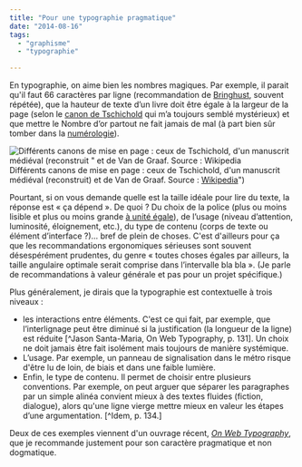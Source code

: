 ```yaml
---
title: "Pour une typographie pragmatique"
date: "2014-08-16"
tags:
  - "graphisme"
  - "typographie"

---
```


En typographie, on aime bien les nombres magiques. Par exemple, il parait qu'il faut 66 caractères par ligne (recommandation de [Bringhust](http://jacobian.org/writing/typography-rhythm-proportion/), souvent répétée), que la hauteur de texte d’un livre doit être égale à la largeur de la page (selon le [canon de Tschichold](https://en.wikipedia.org/wiki/Canons_of_page_construction#Golden_canon) qui m’a toujours semblé mystérieux) et que mettre le Nombre d’or partout ne fait jamais de mal (à part bien sûr tomber dans la [numérologie](https://web.archive.org/web/20071013192251/http://www.laputanlogic.com/articles/2005/04/14-1647-4601.html)).

![Différents canons de mise en page : ceux de Tschichold, d'un manuscrit médiéval (reconstruit " et de Van de Graaf. Source : Wikipedia](/assets/images/canons_mise_en_page.png) Différents canons de mise en page : ceux de Tschichold, d'un manuscrit médiéval (reconstruit) et de Van de Graaf. Source : [Wikipedia](https://en.wikipedia.org/wiki/Canons_of_page_construction)")

Pourtant, si on vous demande quelle est la taille idéale pour lire du texte, la réponse est « ça dépend ». De quoi ? Du choix de la police (plus ou moins lisible et plus ou moins grande [à unité égale](http://www.fontbureau.com/blog/the-em/)), de l’usage (niveau d’attention, luminosité, éloignement, etc.), du type de contenu (corps de texte ou élément d’interface ?)… bref de plein de choses. C'est d'ailleurs pour ça que les recommandations ergonomiques sérieuses sont souvent désespérément prudentes, du genre « toutes choses égales par ailleurs, la taille angulaire optimale serait comprise dans l’intervalle bla bla ». (Je parle de recommandations à valeur générale et pas pour un projet spécifique.)

Plus généralement, je dirais que la typographie est contextuelle à trois niveaux :

- les interactions entre éléments. C'est ce qui fait, par exemple, que l’interlignage peut être diminué si la justification (la longueur de la ligne) est réduite [^Jason Santa-Maria, On Web Typography, p. 131]. Un choix ne doit jamais être fait isolément mais toujours de manière systémique.
- L’usage. Par exemple, un panneau de signalisation dans le métro risque d'être lu de loin, de biais et dans une faible lumière.
- Enfin, le type de contenu. Il permet de choisir entre plusieurs conventions. Par exemple, on peut arguer que séparer les paragraphes par un simple alinéa convient mieux à des textes fluides (fiction, dialogue), alors qu'une ligne vierge mettre mieux en valeur les étapes d’une argumentation. [^Idem, p. 134.]

Deux de ces exemples viennent d'un ouvrage récent, [_On Web Typography_](http://www.abookapart.com/products/on-web-typography), que je recommande justement pour son caractère pragmatique et non dogmatique.